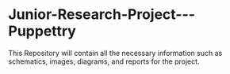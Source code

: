 # Junior-Research-Project---Puppettry
This Repository will contain all the necessary information such as schematics, images, diagrams, and reports for the project. 
